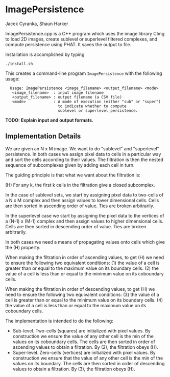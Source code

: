 # ImagePersistence

Jacek Cyranka, Shaun Harker

ImagePersistence.cpp is a C++ program which uses the image library CImg to load 2D images, create sublevel or superlevel filtered complexes, and compute persistence using PHAT. It saves the output to file. 

Installation is accomplished by typing

    ./install.sh


This creates a command-line program `ImagePersistence` with the following usage:

```
  Usage: ImagePersistence <image_filename> <output_filename> <mode>
   <image_filename>  : input image filename
   <output_filename> : output filename (a CSV file)
   <mode>            : A mode of execution (either "sub" or "super") 
                       to indicate whether to compute
                       sublevel or superlevel persistence.
```

**TODO: Explain input and output formats.**

## Implementation Details

We are given an N x M image. We want to do "sublevel" and "superlevel" persistence. In both cases we assign pixel data to cells in a particular way and sort the cells according to their values. The filtration is then the nested sequence of subcomplexes given by adding each cell in turn.

The guiding principle is that what we want about the filtration is:

(H) For any k, the first k cells in the filtration give a closed subcomplex. 

In the case of sublevel sets, we start by assigning pixel data to two-cells of a N x M complex and then assign values to lower dimensional cells. Cells are then sorted in ascending order of value. Ties are broken arbitrarily. 

In the superlevel case we start by assigning the pixel data to the vertices of a (N-1) x (M-1) complex and then assign values to higher dimensional cells. Cells are then sorted in descending order of value. Ties are broken arbitrarily. 

In both cases we need a means of propagating values onto cells which give the (H) property.

When making the filtration in order of ascending values, to get (H) we need to ensure the following two equivalent conditions:
(1) the value of a cell is greater than or equal to the maximum value on its boundary cells.
(2) the value of a cell is less than or equal to the minimum value on its coboundary cells.

When making the filtration in order of descending values, to get (H) we need to ensure the following two equivalent conditions:
(3) the value of a cell is greater than or equal to the minimum value on its boundary cells.
(4) the value of a cell is less than or equal to the maximum value on its coboundary cells.

The implementation is intended to do the following:

* Sub-level. Two-cells (squares) are initialized with pixel values. By construction we ensure the value of any other cell is the min of the values on its coboundary cells. The cells are then sorted in order of ascending values to obtain a filtration. By (2), the filtration obeys (H). 
* Super-level. Zero-cells (vertices) are initialized with pixel values. By construction we ensure that the value of any other cell is the min of the values on its boundary. The cells are then sorted in order of descending values to obtain a filtration. By (3), the filtration obeys (H).



